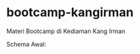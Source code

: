 # bootcamp-kangirman
Materi Bootcamp di Kediaman Kang Irman

Schema Awal:
<src img="https://github.com/north-d/bootcamp-kangirman/blob/master/bootcamp-kangirman.png">
